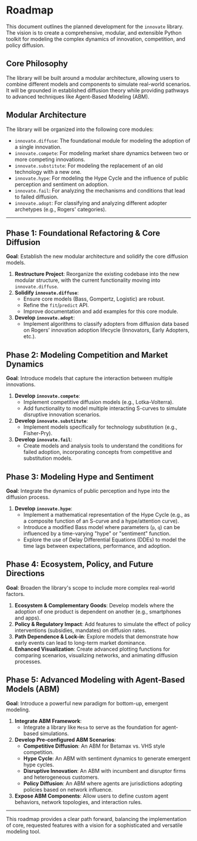 # Roadmap

This document outlines the planned development for the `innovate` library. The vision is to create a comprehensive, modular, and extensible Python toolkit for modeling the complex dynamics of innovation, competition, and policy diffusion.

## Core Philosophy

The library will be built around a modular architecture, allowing users to combine different models and components to simulate real-world scenarios. It will be grounded in established diffusion theory while providing pathways to advanced techniques like Agent-Based Modeling (ABM).

## Modular Architecture

The library will be organized into the following core modules:

*   `innovate.diffuse`: The foundational module for modeling the adoption of a single innovation.
*   `innovate.compete`: For modeling market share dynamics between two or more competing innovations.
*   `innovate.substitute`: For modeling the replacement of an old technology with a new one.
*   `innovate.hype`: For modeling the Hype Cycle and the influence of public perception and sentiment on adoption.
*   `innovate.fail`: For analyzing the mechanisms and conditions that lead to failed diffusion.
*   `innovate.adopt`: For classifying and analyzing different adopter archetypes (e.g., Rogers' categories).

---

## Phase 1: Foundational Refactoring & Core Diffusion

**Goal**: Establish the new modular architecture and solidify the core diffusion models.

1.  **Restructure Project**: Reorganize the existing codebase into the new modular structure, with the current functionality moving into `innovate.diffuse`.
2.  **Solidify `innovate.diffuse`**:
    *   Ensure core models (Bass, Gompertz, Logistic) are robust.
    *   Refine the `fit`/`predict` API.
    *   Improve documentation and add examples for this core module.
3.  **Develop `innovate.adopt`**:
    *   Implement algorithms to classify adopters from diffusion data based on Rogers' innovation adoption lifecycle (Innovators, Early Adopters, etc.).

## Phase 2: Modeling Competition and Market Dynamics

**Goal**: Introduce models that capture the interaction between multiple innovations.

1.  **Develop `innovate.compete`**:
    *   Implement competitive diffusion models (e.g., Lotka-Volterra).
    *   Add functionality to model multiple interacting S-curves to simulate disruptive innovation scenarios.
2.  **Develop `innovate.substitute`**:
    *   Implement models specifically for technology substitution (e.g., Fisher-Pry).
3.  **Develop `innovate.fail`**:
    *   Create models and analysis tools to understand the conditions for failed adoption, incorporating concepts from competitive and substitution models.

## Phase 3: Modeling Hype and Sentiment

**Goal**: Integrate the dynamics of public perception and hype into the diffusion process.

1.  **Develop `innovate.hype`**:
    *   Implement a mathematical representation of the Hype Cycle (e.g., as a composite function of an S-curve and a hype/attention curve).
    *   Introduce a modified Bass model where parameters (`p`, `q`) can be influenced by a time-varying "hype" or "sentiment" function.
    *   Explore the use of Delay Differential Equations (DDEs) to model the time lags between expectations, performance, and adoption.

## Phase 4: Ecosystem, Policy, and Future Directions

**Goal**: Broaden the library's scope to include more complex real-world factors.

1.  **Ecosystem & Complementary Goods**: Develop models where the adoption of one product is dependent on another (e.g., smartphones and apps).
2.  **Policy & Regulatory Impact**: Add features to simulate the effect of policy interventions (subsidies, mandates) on diffusion rates.
3.  **Path Dependence & Lock-in**: Explore models that demonstrate how early events can lead to long-term market dominance.
4.  **Enhanced Visualization**: Create advanced plotting functions for comparing scenarios, visualizing networks, and animating diffusion processes.

## Phase 5: Advanced Modeling with Agent-Based Models (ABM)

**Goal**: Introduce a powerful new paradigm for bottom-up, emergent modeling.

1.  **Integrate ABM Framework**:
    *   Integrate a library like `Mesa` to serve as the foundation for agent-based simulations.
2.  **Develop Pre-configured ABM Scenarios**:
    *   **Competitive Diffusion**: An ABM for Betamax vs. VHS style competition.
    *   **Hype Cycle**: An ABM with sentiment dynamics to generate emergent hype cycles.
    *   **Disruptive Innovation**: An ABM with incumbent and disruptor firms and heterogeneous customers.
    *   **Policy Diffusion**: An ABM where agents are jurisdictions adopting policies based on network influence.
3.  **Expose ABM Components**: Allow users to define custom agent behaviors, network topologies, and interaction rules.

---
This roadmap provides a clear path forward, balancing the implementation of core, requested features with a vision for a sophisticated and versatile modeling tool.